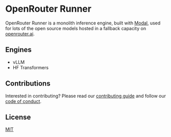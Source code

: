 # OpenRouter Runner

OpenRouter Runner is a monolith inference engine, built with [Modal](https://modal.com/), used for lots of the open source models hosted in a fallback capacity on [openrouter.ai](https://openrouter.ai).

## Engines

- vLLM
- HF Transformers

## Contributions

Interested in contributing? Please read our [contributing guide](./.github/CONTRIBUTING.md) and follow our [code of conduct](./.github/CODE_OF_CONDUCT.md).

## License

[MIT](./LICENSE)
